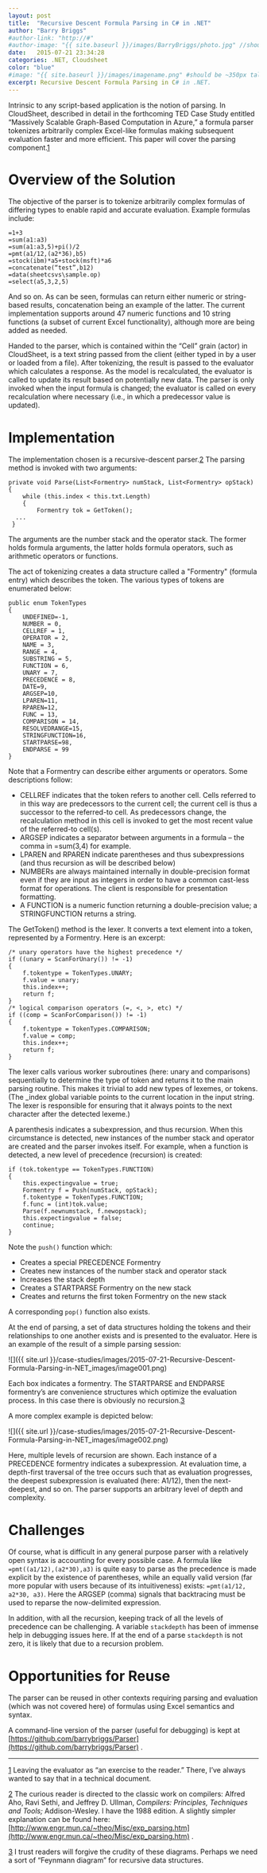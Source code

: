 ```yaml
---
layout: post
title:  "Recursive Descent Formula Parsing in C# in .NET"
author: "Barry Briggs"
#author-link: "http://#"
#author-image: "{{ site.baseurl }}/images/BarryBriggs/photo.jpg" //should be square dimensions
date:   2015-07-21 23:34:28
categories: .NET, Cloudsheet
color: "blue"
#image: "{{ site.baseurl }}/images/imagename.png" #should be ~350px tall
excerpt: Recursive Descent Formula Parsing in C# in .NET. 
---
```


Intrinsic to any script-based application is the notion of parsing. In CloudSheet, described in detail in the forthcoming TED Case Study entitled “Massively Scalable Graph-Based Computation in Azure,” a formula parser tokenizes arbitrarily complex Excel-like formulas making subsequent evaluation faster and more efficient. This paper will cover the parsing component.[1](#_ftn1)

# Overview of the Solution

The objective of the parser is to tokenize arbitrarily complex formulas of differing types to enable rapid and accurate evaluation. Example formulas include:

```
=1+3
=sum(a1:a3)
=sum(a1:a3,5)+pi()/2
=pmt(a1/12,(a2*36),b5)
=stock(ibm)*a5+stock(msft)*a6
=concatenate(“test”,b12)
=data(sheetcsvs\sample.op)
=select(a5,3,2,5)
```

And so on. As can be seen, formulas can return either numeric or string-based results, concatenation being an example of the latter. The current implementation supports around 47 numeric functions and 10 string functions (a subset of current Excel functionality), although more are being added as needed.

Handed to the parser, which is contained within the “Cell” grain (actor) in CloudSheet, is a text string passed from the client (either typed in by a user or loaded from a file). After tokenizing, the result is passed to the evaluator which calculates a response. As the model is recalculated, the evaluator is called to update its result based on potentially new data. The parser is only invoked when the input formula is changed; the evaluator is called on every recalculation where necessary (i.e., in which a predecessor value is updated).

# Implementation

The implementation chosen is a recursive-descent parser.[2](#_ftn2) The parsing method is invoked with two arguments:

```
private void Parse(List<Formentry> numStack, List<Formentry> opStack)
{
    while (this.index < this.txt.Length)
    {
        Formentry tok = GetToken();
  ...
 }
```

The arguments are the number stack and the operator stack. The former holds formula arguments, the latter holds formula operators, such as arithmetic operators or functions.

The act of tokenizing creates a data structure called a "Formentry" (formula entry) which describes the token. The various types of tokens are enumerated below:

```
public enum TokenTypes
{
    UNDEFINED=-1,
    NUMBER = 0,
    CELLREF = 1,
    OPERATOR = 2,
    NAME = 3,
    RANGE = 4,
    SUBSTRING = 5,
    FUNCTION = 6,
    UNARY = 7,
    PRECEDENCE = 8,
    DATE=9,
    ARGSEP=10, 
    LPAREN=11,
    RPAREN=12,
    FUNC = 13,
    COMPARISON = 14,
    RESOLVEDRANGE=15,
    STRINGFUNCTION=16,
    STARTPARSE=98,
    ENDPARSE = 99
}
```

Note that a Formentry can describe either arguments or operators. Some descriptions follow:

- CELLREF indicates that the token refers to another cell. Cells referred to in this way are predecessors to the current cell; the current cell is thus a successor to the referred-to cell. As predecessors change, the recalculation method in this cell is invoked to get the most recent value of the referred-to cell(s). 
- ARGSEP indicates a separator between arguments in a formula – the comma in =sum(3,4) for example. 
- LPAREN and RPAREN indicate parentheses and thus subexpressions (and thus recursion as will be described below) 
- NUMBERs are always maintained internally in double-precision format even if they are input as integers in order to have a common cast-less format for operations. The client is responsible for presentation formatting. 
- A FUNCTION is a numeric function returning a double-precision value; a STRINGFUNCTION returns a string. 

The GetToken() method is the lexer. It converts a text element into a token, represented by a Formentry. Here is an excerpt:

```
/* unary operators have the highest precedence */
if ((unary = ScanForUnary()) != -1)
{
    f.tokentype = TokenTypes.UNARY;
    f.value = unary;
    this.index++;
    return f;
}
/* logical comparison operators (=, <, >, etc) */
if ((comp = ScanForComparison()) != -1)
{
    f.tokentype = TokenTypes.COMPARISON;
    f.value = comp;
    this.index++;
    return f;
}
```

The lexer calls various worker subroutines (here: unary and comparisons) sequentially to determine the type of token and returns it to the main parsing routine. This makes it trivial to add new types of lexemes, or tokens. (The _index global variable points to the current location in the input string. The lexer is responsible for ensuring that it always points to the next character after the detected lexeme.) 

A parenthesis indicates a subexpression, and thus recursion. When this circumstance is detected, new instances of the number stack and operator are created and the parser invokes itself.  For example, when a function is detected, a new level of precedence (recursion) is created:

```
if (tok.tokentype == TokenTypes.FUNCTION)
{
    this.expectingvalue = true;
    Formentry f = Push(numStack, opStack);
    f.tokentype = TokenTypes.FUNCTION;
    f.func = (int)tok.value;
    Parse(f.newnumstack, f.newopstack);
    this.expectingvalue = false;
    continue; 
}
```

Note the `push()` function which:

- Creates a special PRECEDENCE Formentry
- Creates new instances of the number stack and operator stack 
- Increases the stack depth
- Creates a STARTPARSE Formentry on the new stack
- Creates and returns the first token Formentry on the new stack 


A corresponding `pop()` function also exists.

At the end of parsing, a set of data structures holding the tokens and their relationships to one another exists and is presented to the evaluator. Here is an example of the result of a simple parsing session:

![]({{ site.url }}/case-studies/images/2015-07-21-Recursive-Descent-Formula-Parsing-in-NET_images/image001.png)

Each box indicates a formentry. The STARTPARSE and ENDPARSE formentry’s are convenience structures which optimize the evaluation process. In this case there is obviously no recursion.[3](#_ftn3)

A more complex example is depicted below:

![]({{ site.url }}/case-studies/images/2015-07-21-Recursive-Descent-Formula-Parsing-in-NET_images/image002.png)

Here, multiple levels of recursion are shown. Each instance of a PRECEDENCE formentry indicates a subexpression. At evaluation time, a depth-first traversal of the tree occurs such that as evaluation progresses, the deepest subexpression is evaluated (here: A1/12), then the next-deepest, and so on. The parser supports an arbitrary level of depth and complexity.

# Challenges

Of course, what is difficult in any general purpose parser with a relatively open syntax is accounting for every possible case. A formula like `=pmt((a1/12),(a2*30),a3)` is quite easy to parse as the precedence is made explicit by the existence of parentheses, while an equally valid version (far more popular with users because of its intuitiveness) exists:  `=pmt(a1/12, a2*30, a3)`. Here the ARGSEP (comma) signals that backtracing must be used to reparse the now-delimited expression.

In addition, with all the recursion, keeping track of all the levels of precedence can be challenging. A variable `stackdepth` has been of immense help in debugging issues here. If at the end of a parse `stackdepth` is not zero, it is likely that due to a recursion problem.

# Opportunities for Reuse

The parser can be reused in other contexts requiring parsing and evaluation (which was not covered here) of formulas using Excel semantics and syntax.

 A command-line version of the parser (useful for debugging) is kept at [https://github.com/barrybriggs/Parser](https://github.com/barrybriggs/Parser)  .

* * *

<div id="ftn1">

[1](#_ftnref1) Leaving the evaluator as “an exercise to the reader.” There, I’ve always wanted to say that in a technical document.

</div>

<div id="ftn2">

[2](#_ftnref2) The curious reader is directed to the classic work on compilers: Alfred Aho, Ravi Sethi, and Jeffrey D. Ullman, _Compilers: Principles, Techniques and Tools;_ Addison-Wesley. I have the 1988 edition. A slightly simpler explanation can be found here: [http://www.engr.mun.ca/~theo/Misc/exp_parsing.htm](http://www.engr.mun.ca/~theo/Misc/exp_parsing.htm) .

</div>

<div id="ftn3">

[3](#_ftnref3) I trust readers will forgive the crudity of these diagrams. Perhaps we need a sort of “Feynmann diagram” for recursive data structures.

</div>
